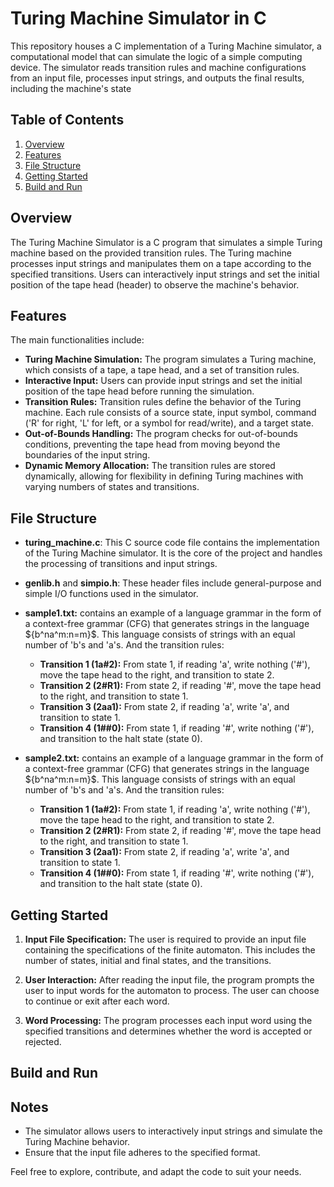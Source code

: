 # Turing Machine Simulator in C
This repository houses a C implementation of a Turing Machine simulator, a computational model that can simulate the logic of a simple computing device. The simulator reads transition rules and machine configurations from an input file, processes input strings, and outputs the final results, including the machine's state 

## Table of Contents

1. [Overview](#overview)
2. [Features](#features)
3. [File Structure](#file-structure)
4. [Getting Started](#getting-started)
5. [Build and Run](#build-and-run)

## Overview

The Turing Machine Simulator is a C program that simulates a simple Turing machine based on the provided transition rules. The Turing machine processes input strings and manipulates them on a tape according to the specified transitions. Users can interactively input strings and set the initial position of the tape head (header) to observe the machine's behavior.

## Features 
The main functionalities include:
  * **Turing Machine Simulation:** The program simulates a Turing machine, which consists of a tape, a tape head, and a set of transition rules.
  * **Interactive Input:** Users can provide input strings and set the initial position of the tape head before running the simulation.
  * **Transition Rules:** Transition rules define the behavior of the Turing machine. Each rule consists of a source state, input symbol, command ('R' for right, 'L' for left, or a symbol for read/write), and a target state.
  *  **Out-of-Bounds Handling:** The program checks for out-of-bounds conditions, preventing the tape head from moving beyond the boundaries of the input string.
  * **Dynamic Memory Allocation:** The transition rules are stored dynamically, allowing for flexibility in defining Turing machines with varying numbers of states and transitions.

## File Structure

- **turing_machine.c**: This C source code file contains the implementation of the Turing Machine simulator. It is the core of the project and handles the processing of transitions and input strings.
  
- **genlib.h** and **simpio.h**: These header files include general-purpose and simple I/O functions used in the simulator.

 - **sample1.txt:** contains an example of a language grammar in the form of a context-free grammar (CFG) that generates strings in the language $\{b^na^m:n=m}$. This language consists of strings with an equal number of 'b's and 'a's.
    And the transition rules:
     * **Transition 1 (1a#2):** From state 1, if reading 'a', write nothing ('#'), move the tape head to the right, and transition to state 2.
     * **Transition 2 (2#R1):** From state 2, if reading '#', move the tape head to the right, and transition to state 1.
     * **Transition 3 (2aa1):** From state 2, if reading 'a', write 'a', and transition to state 1.
     * **Transition 4 (1##0):** From state 1, if reading '#', write nothing ('#'), and transition to the halt state (state 0).
 - **sample2.txt:** contains an example of a language grammar in the form of a context-free grammar (CFG) that generates strings in the language $\{b^na^m:n=m}$. This language consists of strings with an equal number of 'b's and 'a's.
    And the transition rules:
     * **Transition 1 (1a#2):** From state 1, if reading 'a', write nothing ('#'), move the tape head to the right, and transition to state 2.
     * **Transition 2 (2#R1):** From state 2, if reading '#', move the tape head to the right, and transition to state 1.
     * **Transition 3 (2aa1):** From state 2, if reading 'a', write 'a', and transition to state 1.
     * **Transition 4 (1##0):** From state 1, if reading '#', write nothing ('#'), and transition to the halt state (state 0).       

## Getting Started

   1. **Input File Specification:** The user is required to provide an input file containing the specifications of the finite automaton. This includes the number of states, initial and final states, and the transitions.

   2. **User Interaction:** After reading the input file, the program prompts the user to input words for the automaton to process. The user can choose to continue or exit after each word.

   3. **Word Processing:** The program processes each input word using the specified transitions and determines whether the word is accepted or rejected.
  
## Build and Run

## Notes

  * The simulator allows users to interactively input strings and simulate the Turing Machine behavior.
  * Ensure that the input file adheres to the specified format.


Feel free to explore, contribute, and adapt the code to suit your needs.
